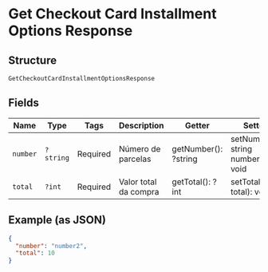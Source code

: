 
# Get Checkout Card Installment Options Response

## Structure

`GetCheckoutCardInstallmentOptionsResponse`

## Fields

| Name | Type | Tags | Description | Getter | Setter |
|  --- | --- | --- | --- | --- | --- |
| `number` | `?string` | Required | Número de parcelas | getNumber(): ?string | setNumber(?string number): void |
| `total` | `?int` | Required | Valor total da compra | getTotal(): ?int | setTotal(?int total): void |

## Example (as JSON)

```json
{
  "number": "number2",
  "total": 10
}
```

